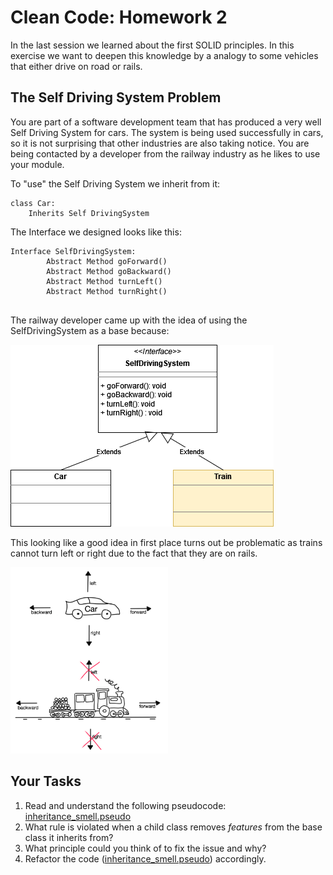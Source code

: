 # Clean Code: Homework 2

In the last session we learned about the first SOLID principles. In this exercise we want to deepen this knowledge by a analogy to some vehicles that either drive on road or rails.

## The Self Driving System Problem

You are part of a software development team that has produced a very well Self Driving System for cars. 
The system is being used successfully in cars, so it is not surprising that other industries are also taking notice. You are being contacted by a developer from the railway industry as he likes to use your module.

To "use" the Self Driving System we inherit from it:

```
class Car:
    Inherits Self DrivingSystem
```

The Interface we designed looks like this:

```
Interface SelfDrivingSystem:
        Abstract Method goForward() 
        Abstract Method goBackward()
        Abstract Method turnLeft()
        Abstract Method turnRight()
        
```

The railway developer came up with the idea of using the SelfDrivingSystem as a base because:

![UML](./uml_idea.png)

This looking like a good idea in first place turns out be problematic as trains cannot turn left or right due to the fact that they are on rails.

<img src="./inheritance_smell.png" width=50% height=50%>

## Your Tasks
1. Read and understand the following pseudocode: [inheritance_smell.pseudo](./inheritance_smell.pseudo) 
2. What rule is violated when a child class removes _features_ from the base class it inherits from?
3. What principle could you think of to fix the issue and why?
4. Refactor the code ([inheritance_smell.pseudo](./inheritance_smell.pseudo)) accordingly.


